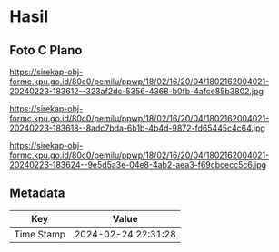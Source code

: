 # Hasil

## Foto C Plano

https://sirekap-obj-formc.kpu.go.id/80c0/pemilu/ppwp/18/02/16/20/04/1802162004021-20240223-183612--323af2dc-5356-4368-b0fb-4afce85b3802.jpg

https://sirekap-obj-formc.kpu.go.id/80c0/pemilu/ppwp/18/02/16/20/04/1802162004021-20240223-183618--8adc7bda-6b1b-4b4d-9872-fd65445c4c64.jpg

https://sirekap-obj-formc.kpu.go.id/80c0/pemilu/ppwp/18/02/16/20/04/1802162004021-20240223-183624--9e5d5a3e-04e8-4ab2-aea3-f69cbcecc5c6.jpg


## Metadata

| Key        | Value               |
| ---------- | ------------------- |
| Time Stamp | 2024-02-24 22:31:28 |



